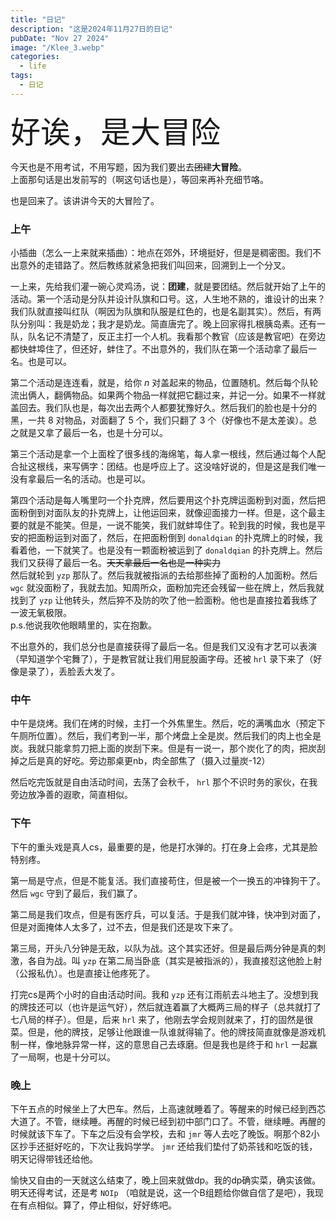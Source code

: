 ```yaml
---
title: "日记"
description: "这是2024年11月27日的日记"
pubDate: "Nov 27 2024"
image: "/Klee_3.webp"
categories:
  - life
tags:
  - 日记
---
```


<font size = "7px">好诶，是大冒险</font>

今天也是不用考试，不用写题，因为我们要出去~~团建~~**大冒险**。  
上面那句话是出发前写的（啊这句话也是），等回来再补充细节咯。

也是回来了。该讲讲今天的大冒险了。

### 上午
小插曲（怎么一上来就来插曲）：地点在郊外，环境挺好，但是是稠密图。我们不出意外的走错路了。然后教练就紧急把我们叫回来，回溯到上一个分叉。

一上来，先给我们灌一碗心灵鸡汤，说：**团建**，就是要团结。然后就开始了上午的活动。第一个活动是分队并设计队旗和口号。这，人生地不熟的，谁设计的出来？我们队就直接叫红队（啊因为队旗和队服是红色的，也是名副其实）。然后，有两队分别叫：我是奶龙；我才是奶龙。简直唐完了。晚上回家得扎根胰岛素。还有一队，队名记不清楚了，反正主打一个人机。我看那个教官（应该是教官吧）在旁边都快蚌埠住了，但还好，蚌住了。不出意外的，我们队在第一个活动拿了最后一名。也是可以。

第二个活动是连连看，就是，给你 $n$ 对盖起来的物品，位置随机。然后每个队轮流出俩人，翻俩物品。如果两个物品一样就把它翻过来，并记一分。如果不一样就盖回去。我们队也是，每次出去两个人都要犹豫好久。然后我们的脸也是十分的黑，一共 $8$ 对物品，对面翻了 $5$ 个，我们只翻了 $3$ 个（好像也不是太差诶）。总之就是又拿了最后一名，也是十分可以。

第三个活动是拿一个上面栓了很多线的海绵笔，每人拿一根线，然后通过每个人配合扯这根线，来写俩字：团结。也是呼应上了。这没啥好说的，但是这是我们唯一没有拿最后一名的活动。也是可以。

第四个活动是每人嘴里叼一个扑克牌，然后要用这个扑克牌运面粉到对面，然后把面粉倒到对面队友的扑克牌上，让他运回来，就像迎面接力一样。但是，这个最主要的就是不能笑。但是，一说不能笑，我们就蚌埠住了。轮到我的时候，我也是平安的把面粉运到对面了，然后，在把面粉倒到 `donaldqian` 的扑克牌上的时候，我看着他，一下就笑了。也是没有一颗面粉被运到了 `donaldqian` 的扑克牌上。然后我们又获得了最后一名。~~天天拿最后一名也是一种实力~~  
然后就轮到 `yzp` 那队了。然后我就被指派的去给那些掉了面粉的人加面粉。然后 `wgc` 就没面粉了，我就去加。知周所众，面粉加完还会残留一些在牌上，然后我就找到了 `yzp` 让他转头，然后猝不及防的吹了他一脸面粉。他也是直接拉着我练了一波无氧极限。  
p.s.他说我吹他眼睛里的，实在抱歉。

不出意外的，我们总分也是直接获得了最后一名。但是我们又没有才艺可以表演（早知道学个宅舞了），于是教官就让我们用屁股画字母。还被 `hrl` 录下来了（好像是录了），丢脸丢大发了。

### 中午
中午是烧烤。我们在烤的时候，主打一个外焦里生。然后，吃的满嘴血水（预定下午厕所位置）。然后，我们考到一半，那个烤盘上全是炭。然后我们的肉上也全是炭。我就只能拿剪刀把上面的炭刮下来。但是有一说一，那个炭化了的肉，把炭刮掉之后是真的好吃。旁边那桌更nb，肉全部焦了（摄入过量炭-12）

然后吃完饭就是自由活动时间，去荡了会秋千， `hrl` 那个不识时务的家伙，在我旁边放净善的遐歌，简直相似。

### 下午
下午的重头戏是真人cs，最重要的是，他是打水弹的。打在身上会疼，尤其是脸特别疼。

第一局是守点，但是不能复活。我们直接苟住，但是被一个一换五的冲锋狗干了。然后 `wgc` 守到了最后，我们赢了。

第二局是我们攻点，但是有医疗兵，可以复活。于是我们就冲锋，快冲到对面了，但是对面掩体人太多了，过不去，但是我们还是攻下来了。

第三局，开头八分钟是无敌，以队为战。这个其实还好。但是最后两分钟是真的刺激，各自为战。叫 `yzp` 在第二局当卧底（其实是被指派的），我直接怼这他脸上射（公报私仇）。也是直接让他疼死了。

打完cs是两个小时的自由活动时间。我和 `yzp` 还有江雨航去斗地主了。没想到我的牌技还可以（也许是运气好），然后就连着赢了大概两三局的样子（总共就打了七八局的样子）。但是，后来 `hrl` 来了，他刚去学会规则就来了，打的固然是很菜。但是，他的牌技，足够让他跟谁一队谁就得输了。他的牌技简直就像是游戏机制一样，像地脉异常一样，这的意思自己去琢磨。但是我也是终于和 `hrl` 一起赢了一局啊，也是十分可以。

### 晚上
下午五点的时候坐上了大巴车。然后，上高速就睡着了。等醒来的时候已经到西芯大道了。不管，继续睡。再醒的时候已经到初中部门口了。不管，继续睡。再醒的时候就该下车了。下车之后没有会学校，去和 `jmr` 等人去吃了晚饭。啊那个82小区抄手还挺好吃的，下次让我妈学学。 `jmr` 还给我们垫付了奶茶钱和吃饭的钱，明天记得带钱还给他。

愉快又自由的一天就这么结束了，晚上回来就做dp。我的dp确实菜，确实该做。明天还得考试，还是考 `NOIp` （咱就是说，这一个B组题给你做自信了是吧），我现在有点相似。算了，停止相似，好好练吧。
